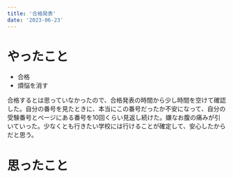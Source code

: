 ```yaml
---
title: '合格発表'
date: '2023-06-23'
---
```


# やったこと

- 合格
- 煩悩を消す

合格するとは思っていなかったので、合格発表の時間から少し時間を空けて確認した。自分の番号を見たときに、本当にこの番号だったか不安になって、自分の受験番号とページにある番号を10回くらい見返し続けた。嫌なお腹の痛みが引いていった。少なくとも行きたい学校には行けることが確定して、安心したからだと思う。


# 思ったこと

